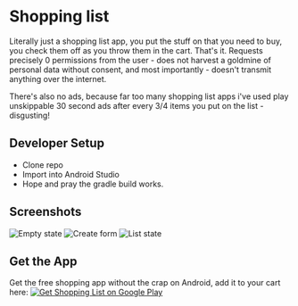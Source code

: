 # Shopping list
Literally just a shopping list app, you put the stuff on that you need to buy, you check them off as you throw them in the cart. That's it.
Requests precisely 0 permissions from the user - does not harvest a goldmine of personal data without consent, and most importantly - doesn't transmit anything over the internet.

There's also no ads, because far too many shopping list apps i've used play unskippable 30 second ads after every 3/4 items you put on the list - disgusting!

## Developer Setup

- Clone repo
- Import into Android Studio
- Hope and pray the gradle build works.

## Screenshots
![Empty state](https://cdn.discordapp.com/attachments/679316041955803136/849085292131516436/Screenshot_20210601-014104.png "Empty state")
![Create form](https://cdn.discordapp.com/attachments/679316041955803136/849085292349751296/Screenshot_20210601-014126.png "Create form")
![List state](https://cdn.discordapp.com/attachments/679316041955803136/849085292489080882/Screenshot_20210601-014134.png "List state")

## Get the App
Get the free shopping app without the crap on Android, add it to your cart here:
[![Get Shopping List on Google Play](https://play.google.com/intl/en_us/badges/static/images/badges/en_badge_web_generic.png "Get Shopping List on Google Play")](https://play.google.com/store/apps/details?id=com.enderstudy.shoppinglist)